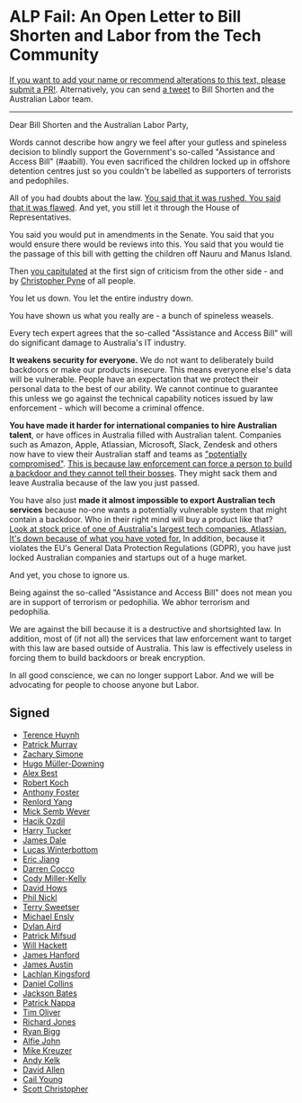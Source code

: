 <!--head-->

# ALP Fail: An Open Letter to Bill Shorten and Labor from the Tech Community

[If you want to add your name or recommend alterations to this text, please submit a PR!](https://github.com/terencehuynh/alp-fail/edit/master/README.md).
Alternatively, you can send [a tweet](https://twitter.com/intent/tweet?text=I%20am%20angry%20about%20your%20decision%20to%20pass%20%23aabill%20and%20in%20all%20good%20conscience%2C%20I%20can%20no%20longer%20support%20Labor.%20%40BillShortenMP%20%40AustralianLabor%20https%3A%2F%2Falp.fail) to Bill Shorten and the Australian Labor team.

<!--
  DEVELOPER NOTE: Anything rendered between the head comment flags will not get
  rendered on the website. This just makes it easier to maintain one place with all the
  names
-->

---

<!--/head-->

Dear Bill Shorten and the Australian Labor Party,

Words cannot describe how angry we feel after your gutless and spineless decision to blindly support the Government's so-called "Assistance and Access Bill" (#aabill). You even sacrificed the children locked up in offshore detention centres just so you couldn't be labelled as supporters of terrorists and pedophiles.

All of you had doubts about the law. [You said that it was rushed. You said that it was flawed](https://www.buzzfeed.com/joshtaylor/labor-this-encryption-law-is-flawed-also-labor-we-voted-for). And yet, you still let it through the House of Representatives.

You said you would put in amendments in the Senate. You said that you would ensure there would be reviews into this. You said that you would tie the passage of this bill with getting the children off Nauru and Manus Island.

Then [you capitulated](https://twitter.com/AmyRemeikis/status/1070586804930105344) at the first sign of criticism from the other side - and by [Christopher Pyne](https://twitter.com/cpyne/status/1070542131150778368) of all people.

You let us down. You let the entire industry down.

You have shown us what you really are - a bunch of spineless weasels.

Every tech expert agrees that the so-called "Assistance and Access Bill" will do significant damage to Australia's IT industry.

**It weakens security for everyone.** We do not want to deliberately build backdoors or make our products insecure. This means everyone else's data will be vulnerable. People have an expectation that we protect their personal data to the best of our ability. We cannot continue to guarantee this unless we go against the technical capability notices issued by law enforcement - which will become a criminal offence.

**You have made it harder for international companies to hire Australian talent**, or have offices in Australia filled with Australian talent. Companies such as Amazon, Apple, Atlassian, Microsoft, Slack, Zendesk and others now have to view their Australian staff and teams as ["potentially compromised"](https://twitter.com/pjf/status/1070606119993696256). [This is because law enforcement can force a person to build a backdoor and they cannot tell their bosses](https://twitter.com/alfiedotwtf/status/1070047303275175936). They might sack them and leave Australia because of the law you just passed.

You have also just **made it almost impossible to export Australian tech services** because no-one wants a potentially vulnerable system that might contain a backdoor. Who in their right mind will buy a product like that? [Look at stock price of one of Australia's largest tech companies, Atlassian. It's down because of what you have voted for.](https://twitter.com/parsect/status/1070454621812928512) In addition, because it violates the EU's General Data Protection Regulations (GDPR), you have just locked Australian companies and startups out of a huge market.

And yet, you chose to ignore us.

Being against the so-called "Assistance and Access Bill" does not mean you are in support of terrorism or pedophilia. We abhor terrorism and pedophilia.

We are against the bill because it is a destructive and shortsighted law. In addition, most of (if not all) the services that law enforcement want to target with this law are based outside of Australia. This law is effectively useless in forcing them to build backdoors or break encryption.

In all good conscience, we can no longer support Labor. And we will be advocating for people to choose anyone but Labor.

## Signed
- [Terence Huynh](https://twitter.com/terencehuynh)
- [Patrick Murray](https://patmurray.co)
- [Zachary Simone](https://zachsim.one/)
- [Hugo Müller-Downing](https://hugo.md/)
- [Alex Best](https://thenationofalex.com)
- [Robert Koch](https://me.kochie.io)
- [Anthony Foster](https://af.id.au)
- [Renlord Yang](https://renlord.com)
- [Mick Semb Wever](https://about.me/wever)
- [Hacik Ozdil](https://hacik.io)
- [Harry Tucker](https://dropsmedia.io)
- [James Dale](https://jamesdale.com.au)
- [Lucas Winterbottom](https://lucaswinterbotttom.com)
- [Eric Jiang](https://lorderikir.me) 
- [Darren Cocco](https://blog.segfault.id.au)
- [Cody Miller-Kelly](https://c.zu.io)
- [David Hows](https://github.com/daveh86)
- [Phil Nickl](https://philnickl.com)
- [Terry Sweetser](https://about.me/terry.sweetser)
- [Michael Ensly](http://mens.ly)
- [Dylan Aird](https://github.com/gl3nda85)
- [Patrick Mifsud](https://patrickmfsd.github.io)
- [Will Hackett](https://www.willhackett.com)
- [James Hanford](http://projkt.io/)
- [James Austin](http://jamesaust.in/)
- [Lachlan Kingsford](http://www.nerdygentleman.com)
- [Daniel Collins](https://dcollins.info/)
- [Jackson Bates](https://twitter.com/jacksonbates)
- [Patrick Nappa](https://pat.sh/)
- [Tim Oliver](http://timoliver.com.au)
- [Richard Jones](https://mechanicalcat.net/richard)
- [Ryan Bigg](https://ryanbigg.com)
- [Alfie John](http://www.alfie.wtf)
- [Mike Kreuzer](https://mikekreuzer.com)
- [Andy Kelk](https://www.andykelk.net/)
- [David Allen](https://github.com/StaphSynth)
- [Cail Young](https:/twitter.com/cailyoung)
- [Scott Christopher](https://twitter.com/_schristo)

